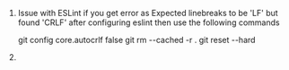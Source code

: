 
1. Issue  with ESLint
    if you get error as Expected linebreaks to be 'LF' but found 'CRLF' after configuring eslint then use the following commands

    git config core.autocrlf false
    git rm --cached -r .
    git reset --hard
2. 


